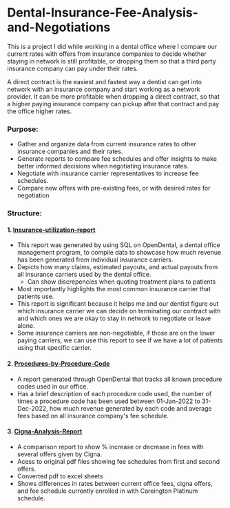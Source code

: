 # Dental-Insurance-Fee-Analysis-and-Negotiations

This is a project I did while working in a dental office where I compare our current rates with offers from insurance companies to decide whether staying in network is still profitable, or dropping them so that a third party insurance company can pay under their rates. 

A direct contract is the easiest and fastest way a dentist can get into network with an insurance company and start working as a network provider. 
It can be more profitable when dropping a direct contract, so that a higher paying insurance company can pickup after that contract and pay the office higher rates. 

### Purpose: 
- Gather and organize data from current insurance rates to other insurance companies and their rates.
- Generate reports to compare fee schedules and offer insights to make better informed decisions when negotiating insurance rates.
- Negotiate with insurance carrier representatives to increase fee schedules.
- Compare new offers with pre-existing fees, or with desired rates for negotiation

### Structure:
#### 1. [Insurance-utilization-report](https://github.com/and33zy/Insurance-utilization-report)
  * This report was generated by using SQL on OpenDental, a dental office management program, to compile data to showcase how much revenue has been generated from individual insurance carriers.
  * Depicts how many claims, estimated payouts, and actual payouts from all insurance carriers used by the dental office.
    * Can show discrepencies when quoting treatment plans to patients
  * Most importantly highlights the most common insurance carrier that patients use.
  * This report is significant because it helps me and our dentist figure out which insurance carrier we can decide on terminating our contract with and which ones we are okay to stay in network to negotiate or leave alone.
  * Some insurance carriers are non-negotiable, if those are on the lower paying carriers, we can use this report to see if we have a lot of patients using that specific carrier. 

#### 2. [Procedures-by-Procedure-Code](https://github.com/and33zy/Procedures-by-Procedure-Code.git)
  * A report generated through OpenDental that tracks all known procedure codes used in our office.
  * Has a brief description of each procedure code used, the number of times a procedure code has been used between 01-Jan-2022 to 31-Dec-2022, how much revenue generated by each code and average fees based on all insurance company's fee schedule.

#### 3. [Cigna-Analysis-Report](https://github.com/and33zy/Cigna-Analysis-Report)
  * A comparison report to show % increase or decrease in fees with several offers given by Cigna.
  * Acess to original pdf files showing fee schedules from first and second offers.
  * Converted pdf to excel sheets
  * Shows differences in rates between current office fees, cigna offers, and fee schedule currently enrolled in with Careington Platinum schedule. 
